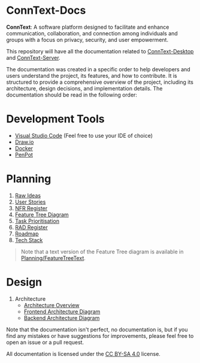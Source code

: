 # ConnText-Docs

**ConnText**: A software platform designed to facilitate and enhance communication, collaboration, and connection among individuals and groups with a focus on privacy, security, and user empowerment.

This repository will have all the documentation related to [ConnText-Desktop](https://github.com/Mx-Angel/ConnText-Desktop) and [ConnText-Server](https://github.com/Mx-Angel/ConnText-Server).

The documentation was created in a specific order to help developers and users understand the project, its features, and how to contribute. It is structured to provide a comprehensive overview of the project, including its architecture, design decisions, and implementation details. The documentation should be read in the following order:

# Development Tools
- [Visual Studio Code](https://code.visualstudio.com/) (Feel free to use your IDE of choice)
- [Draw.io](https://app.diagrams.net/)
- [Docker](https://www.docker.com/)
- [PenPot](https://penpot.app/)

# Planning
1. [Raw Ideas](Planning/RawIdeas.md)
2. [User Stories](Planning/UserStories.md)
3. [NFR Register](Planning/NFRRegister.md)
4. [Feature Tree Diagram](Diagrams/FeatureTree.png)
5. [Task Prioritisation](Planning/TaskPrioritisation.md)
6. [RAD Register](Planning/RADRegister.md)
7. [Roadmap](Planning/RoadMap.md)
8. [Tech Stack](Planning/TechStack.md)

> Note that a text version of the Feature Tree diagram is available in [Planning/FeatureTreeText](Planning/FeatureTreeText.txt).

# Design
1. Architecture
    - [Architecture Overview](Design/ArchitectureNotes.md)
    - [Frontend Architecture Diagram](Design/DiagramImages/Architecture/FrontendArchitectureDiagram.png)
    - [Backend Architecture Diagram](Design/DiagramImages/Architecture/BackendArchitectureDiagram.png)

Note that the documentation isn't perfect, no documentation is, but if you find any mistakes or have suggestions for improvements, please feel free to open an issue or a pull request.

All documentation is licensed under the [CC BY-SA 4.0](https://creativecommons.org/licenses/by-sa/4.0/) license.